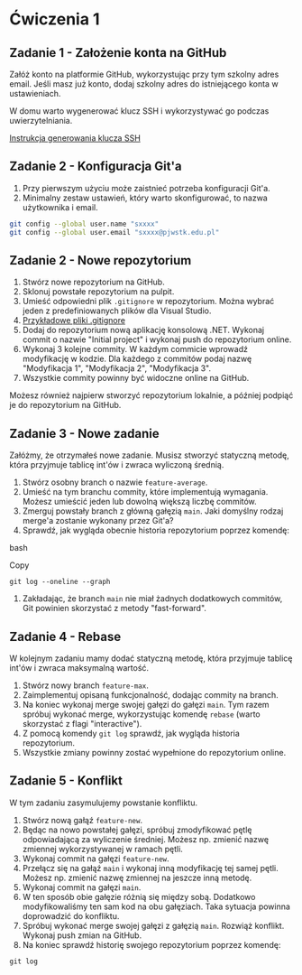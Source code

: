 # Ćwiczenia 1

## Zadanie 1 - Założenie konta na GitHub

Załóż konto na platformie GitHub, wykorzystując przy tym szkolny adres email. Jeśli masz już konto, dodaj szkolny adres do istniejącego konta w ustawieniach.

W domu warto wygenerować klucz SSH i wykorzystywać go podczas uwierzytelniania.

[Instrukcja generowania klucza SSH](https://docs.github.com/en/authentication/connecting-to-github-with-ssh)

## Zadanie 2 - Konfiguracja Git'a

1. Przy pierwszym użyciu może zaistnieć potrzeba konfiguracji Git'a.
2. Minimalny zestaw ustawień, który warto skonfigurować, to nazwa użytkownika i email.

```bash
git config --global user.name "sxxxx"
git config --global user.email "sxxxx@pjwstk.edu.pl"
```

## Zadanie 2 - Nowe repozytorium

1. Stwórz nowe repozytorium na GitHub.
2. Sklonuj powstałe repozytorium na pulpit.
3. Umieść odpowiedni plik `.gitignore` w repozytorium. Można wybrać jeden z predefiniowanych plików dla Visual Studio.
4. [Przykładowe pliki .gitignore](https://github.com/github/gitignore)
5. Dodaj do repozytorium nową aplikację konsolową .NET. Wykonaj commit o nazwie  "Initial project" i wykonaj push do repozytorium online.
6. Wykonaj 3 kolejne commity. W każdym commicie wprowadź modyfikację w kodzie. Dla każdego z commitów podaj nazwę "Modyfikacja 1", "Modyfikacja 2",  "Modyfikacja 3".
7. Wszystkie commity powinny być widoczne online na GitHub.

Możesz również najpierw stworzyć repozytorium lokalnie, a później podpiąć je do repozytorium na GitHub.

## Zadanie 3 - Nowe zadanie

Załóżmy, że otrzymałeś nowe zadanie. Musisz stworzyć statyczną metodę, która  przyjmuje tablicę int'ów i zwraca wyliczoną średnią.

1. Stwórz osobny branch o nazwie `feature-average`.
2. Umieść na tym branchu commity, które implementują wymagania. Możesz umieścić jeden lub dowolną większą liczbę commitów.
3. Zmerguj powstały branch z główną gałęzią `main`. Jaki domyślny rodzaj merge'a zostanie wykonany przez Git'a?
4. Sprawdź, jak wygląda obecnie historia repozytorium poprzez komendę:

bash

Copy

```
git log --oneline --graph
```

1. Zakładając, że branch `main` nie miał żadnych dodatkowych commitów, Git powinien skorzystać z metody "fast-forward".

## Zadanie 4 - Rebase

W kolejnym zadaniu mamy dodać statyczną metodę, która przyjmuje tablicę int'ów i zwraca maksymalną wartość.

1. Stwórz nowy branch `feature-max`.
2. Zaimplementuj opisaną funkcjonalność, dodając commity na branch.
3. Na koniec wykonaj merge swojej gałęzi do gałęzi `main`. Tym razem spróbuj wykonać merge, wykorzystując komendę `rebase` (warto skorzystać z flagi "interactive").
4. Z pomocą komendy `git log` sprawdź, jak wygląda historia repozytorium.
5. Wszystkie zmiany powinny zostać wypełnione do repozytorium online.

## Zadanie 5 - Konflikt

W tym zadaniu zasymulujemy powstanie konfliktu.

1. Stwórz nową gałąź `feature-new`.
2. Będąc na nowo powstałej gałęzi, spróbuj zmodyfikować pętlę odpowiadającą za  wyliczenie średniej. Możesz np. zmienić nazwę zmiennej wykorzystywanej w ramach pętli.
3. Wykonaj commit na gałęzi `feature-new`.
4. Przełącz się na gałąź `main` i wykonaj inną modyfikację tej samej pętli. Możesz np. zmienić nazwę zmiennej na jeszcze inną metodę.
5. Wykonaj commit na gałęzi `main`.
6. W ten sposób obie gałęzie różnią się między sobą. Dodatkowo  modyfikowaliśmy ten sam kod na obu gałęziach. Taka sytuacja powinna  doprowadzić do konfliktu.
7. Spróbuj wykonać merge swojej gałęzi z gałęzią `main`. Rozwiąż konflikt. Wykonaj push zmian na GitHub.
8. Na koniec sprawdź historię swojego repozytorium poprzez komendę:

```
git log
```